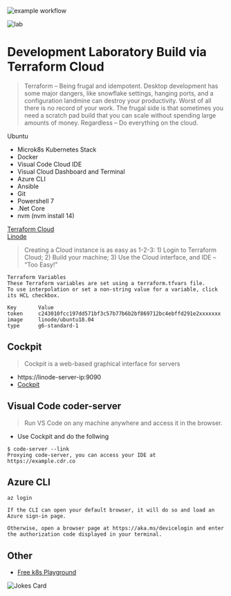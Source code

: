 ![example workflow](https://github.com/mallond/linode_terraform/actions/workflows/deploy_docker_ansible.yml/badge.svg)

![lab](https://brewminate.com/wp-content/uploads/2018/02/020918-25-History-Laboratory-Science.jpg)

# Development Laboratory Build via Terraform Cloud

> Terraform – Being frugal and idempotent. Desktop development has some major dangers, like snowflake settings, hanging ports, and a configuration landmine can destroy your productivity. Worst of all there is no record of your work. The frugal side is that sometimes you need a scratch pad build that you can scale without spending large amounts of money. Regardless – Do everything on the cloud. 

Ubuntu
- Microk8s Kubernetes Stack
- Docker
- Visual Code Cloud IDE
- Visual Cloud Dashboard and Terminal
- Azure CLI
- Ansible
- Git
- Powershell 7
- .Net Core
- nvm (nvm install 14)


[Terraform Cloud](https://www.terraform.io/cloud)  
[Linode](https://cloud.linode.com/)


> Creating a Cloud instance is as easy as 1-2-3: 1) Login to Terraform Cloud; 2) Build your machine; 3) Use the Cloud interface, and IDE – “Too Easy!”

```
Terraform Variables
These Terraform variables are set using a terraform.tfvars file. 
To use interpolation or set a non-string value for a variable, click its HCL checkbox.

Key	      Value	
token     c243010fcc197dd571bf3c57b77b6b2bf869712bc4ebffd291e2xxxxxxx
image     linode/ubuntu18.04	
type      g6-standard-1	
```

## Cockpit
> Cockpit is a web-based graphical interface for servers
- https://linode-server-ip:9090
- [Cockpit](https://cockpit-project.org/)

## Visual Code coder-server
> Run VS Code on any machine anywhere and access it in the browser.
- Use Cockpit and do the follwing
```
$ code-server --link
Proxying code-server, you can access your IDE at https://example.cdr.co
```

## Azure CLI
```
az login
```
```
If the CLI can open your default browser, it will do so and load an Azure sign-in page.

Otherwise, open a browser page at https://aka.ms/devicelogin and enter the authorization code displayed in your terminal.
```

## Other
- [Free k8s Playground](https://github.com/mallond/Kubernetes-Labs-PV)

![Jokes Card](https://readme-jokes.vercel.app/api)

